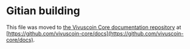 Gitian building
================

This file was moved to [the Vivuscoin Core documentation repository](https://github.com/vivuscoin-core/docs/blob/master/gitian-building.md) at [https://github.com/vivuscoin-core/docs](https://github.com/vivuscoin-core/docs).
